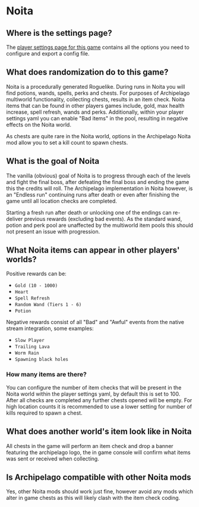 # Noita

## Where is the settings page?

The [player settings page for this game](../player-settings) contains all the options you need to configure and export a
config file.

## What does randomization do to this game?

Noita is a procedurally generated Roguelike. During runs in Noita you will find potions, wands, spells, perks and
chests. For purposes of Archipelago multiworld functionality, collecting chests, results in an item check. Noita items 
that can be found in other players games include, gold, max health increase, spell refresh, wands and perks. 
Additionally, within your player settings yaml you can enable "Bad items" in the pool, resulting in negative effects on 
the Noita world.

As chests are quite rare in the Noita world, options in the Archipelago Noita mod allow you to set a kill count to spawn 
chests. 

## What is the goal of Noita 

The vanilla (obvious) goal of Noita is to progress through each of the levels and fight the final boss, after defeating
the final boss and ending the game this the credits will roll. The Archipelago implementation in Noita however, is an 
"Endless run" continuing runs after death or even after finishing the game until all location checks are completed.

Starting a fresh run after death or unlocking one of the endings can re-deliver previous rewards (excluding bad events). 
As the standard wand, potion and perk pool are unaffected by the multiworld item pools this should not present an issue 
with progression.

## What Noita items can appear in other players' worlds?

Positive rewards can be:

* `Gold (10 - 1000)` 
* `Heart` 
* `Spell Refresh` 
* `Random Wand (Tiers 1 - 6)` 
* `Potion`

Negative rewards consist of all "Bad" and "Awful" events from the native stream integration, some examples:

* `Slow Player` 
* `Trailing Lava` 
* `Worm Rain` 
* `Spawning black holes`

### How many items are there?

You can configure the number of item checks that will be present in the Noita world within the player settings yaml, by
default this is set to 100. After all checks are completed any further chests opened will be empty. For high location 
counts it is recommended to use a lower setting for number of kills required to spawn a chest.

## What does another world's item look like in Noita

All chests in the game will perform an item check and drop a banner featuring the archipelago logo, the in game console
will confirm what items was sent or received when collecting.

## Is Archipelago compatible with other Noita mods

Yes, other Noita mods should work just fine, however avoid any mods which alter in game chests as this will likely clash
with the item check coding.
